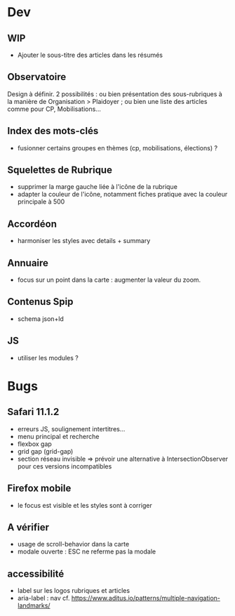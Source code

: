 # Dev

## WIP
- Ajouter le sous-titre des articles dans les résumés

## Observatoire
Design à définir. 2 possibilités : ou bien présentation des sous-rubriques à la manière de Organisation > Plaidoyer ; ou bien une liste des articles comme pour CP, Mobilisations...

## Index des mots-clés
- fusionner certains groupes en thèmes (cp, mobilisations, élections) ?

## Squelettes de Rubrique
- supprimer la marge gauche liée à l'icône de la rubrique
- adapter la couleur de l'icône, notamment fiches pratique avec la couleur principale à 500

## Accordéon
- harmoniser les styles avec details + summary

## Annuaire
- focus sur un point dans la carte : augmenter la valeur du zoom.

## Contenus Spip
- schema json+ld

## JS
- utiliser les modules ?


# Bugs

## Safari 11.1.2
- erreurs JS, soulignement intertitres...
- menu principal et recherche
- flexbox gap
- grid gap (grid-gap)
- section réseau invisible => prévoir une alternative à IntersectionObserver pour ces versions incompatibles

## Firefox mobile
- le focus est visible et les styles sont à corriger

## A vérifier
- usage de scroll-behavior dans la carte
- modale ouverte : ESC ne referme pas la modale


## accessibilité
- label sur les logos rubriques et articles
- aria-label : nav cf. <https://www.aditus.io/patterns/multiple-navigation-landmarks/>

